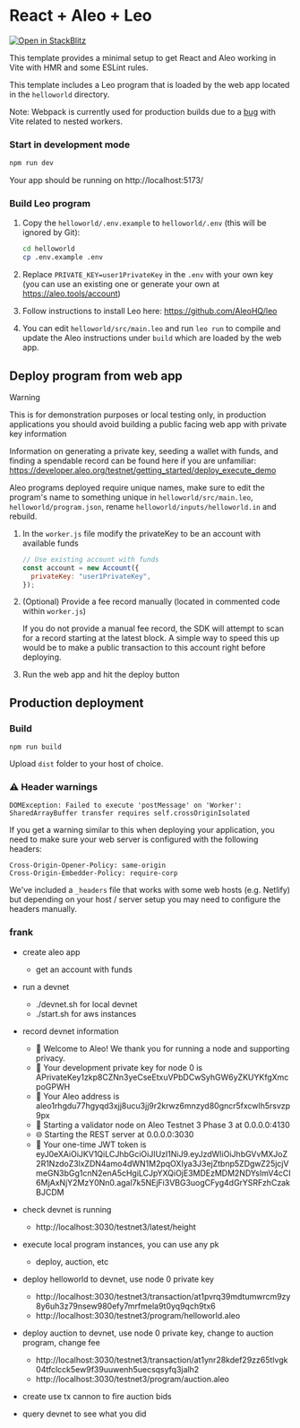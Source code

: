 # React + Aleo + Leo

[![Open in StackBlitz](https://developer.stackblitz.com/img/open_in_stackblitz.svg)](https://stackblitz.com/fork/github/AleoHQ/sdk/tree/testnet3/create-aleo-app/template-react)

This template provides a minimal setup to get React and Aleo working in Vite
with HMR and some ESLint rules.

This template includes a Leo program that is loaded by the web app located in
the `helloworld` directory.

Note: Webpack is currently used for production builds due to a
[bug](https://github.com/vitejs/vite/issues/13367) with Vite related to nested
workers.

### Start in development mode

```bash
npm run dev
```

Your app should be running on http://localhost:5173/

### Build Leo program

1. Copy the `helloworld/.env.example` to `helloworld/.env` (this will be ignored
   by Git):

   ```bash
   cd helloworld
   cp .env.example .env
   ```

2. Replace `PRIVATE_KEY=user1PrivateKey` in the `.env` with your own key (you
   can use an existing one or generate your own at https://aleo.tools/account)

3. Follow instructions to install Leo here: https://github.com/AleoHQ/leo

4. You can edit `helloworld/src/main.leo` and run `leo run` to compile and update the
   Aleo instructions under `build` which are loaded by the web app.

## Deploy program from web app

> [!WARNING]  
> This is for demonstration purposes or local testing only, in production applications you
> should avoid building a public facing web app with private key information

Information on generating a private key, seeding a wallet with funds, and finding a spendable record can be found here
if you are unfamiliar: https://developer.aleo.org/testnet/getting_started/deploy_execute_demo

Aleo programs deployed require unique names, make sure to edit the program's name to something unique in `helloworld/src/main.leo`, `helloworld/program.json`, rename `helloworld/inputs/helloworld.in` and rebuild.

1. In the `worker.js` file modify the privateKey to be an account with available
   funds

   ```js
   // Use existing account with funds
   const account = new Account({
     privateKey: "user1PrivateKey",
   });
   ```

2. (Optional) Provide a fee record manually (located in commented code within `worker.js`)

   If you do not provide a manual fee record, the SDK will attempt to scan for a record starting at the latest block. A simple way to speed this up would be to make a public transaction to this account right before deploying.
   
3. Run the web app and hit the deploy button

## Production deployment

### Build

`npm run build`

Upload `dist` folder to your host of choice.

### ⚠️ Header warnings

`DOMException: Failed to execute 'postMessage' on 'Worker': SharedArrayBuffer transfer requires self.crossOriginIsolated`

If you get a warning similar to this when deploying your application, you need
to make sure your web server is configured with the following headers:

```
Cross-Origin-Opener-Policy: same-origin
Cross-Origin-Embedder-Policy: require-corp
```

We've included a `_headers` file that works with some web hosts (e.g. Netlify)
but depending on your host / server setup you may need to configure the headers
manually.




### frank



- create aleo app
  - get an account with funds
- run a devnet
  - ./devnet.sh for local devnet
  - ./start.sh for aws instances
- record devnet information
  - 👋 Welcome to Aleo! We thank you for running a node and supporting privacy.
  - 🔑 Your development private key for node 0 is APrivateKey1zkp8CZNn3yeCseEtxuVPbDCwSyhGW6yZKUYKfgXmcpoGPWH
  - 🪪 Your Aleo address is aleo1rhgdu77hgyqd3xjj8ucu3jj9r2krwz6mnzyd80gncr5fxcwlh5rsvzp9px
  - 🧭 Starting a validator node on Aleo Testnet 3 Phase 3 at 0.0.0.0:4130
  - 🌐 Starting the REST server at 0.0.0.0:3030
  - 🔑 Your one-time JWT token is eyJ0eXAiOiJKV1QiLCJhbGciOiJIUzI1NiJ9.eyJzdWIiOiJhbGVvMXJoZ2R1NzdoZ3lxZDN4amo4dWN1M2pqOXIya3J3ejZtbnp5ZDgwZ25jcjVmeGN3bGg1cnN2enA5cHgiLCJpYXQiOjE3MDEzMDM2NDYsImV4cCI6MjAxNjY2MzY0Nn0.agal7k5NEjFi3VBG3uogCFyg4dGrYSRFzhCzakBJCDM
- check devnet is running
  - http://localhost:3030/testnet3/latest/height
- execute local program instances, you can use any pk
  - deploy, auction, etc
- deploy helloworld to devnet, use node 0 private key
  - http://localhost:3030/testnet3/transaction/at1pvrq39mdtumwrcm9zy8y6uh3z79nsew980efy7mrfmela9t0yq9qch9tx6
  - http://localhost:3030/testnet3/program/helloworld.aleo
- deploy auction to devnet, use node 0 private key, change to auction program, change fee
  - http://localhost:3030/testnet3/transaction/at1ynr28kdef29zz65tlvgk04tfclcck5ew9f39uuwenh5uecsqsyfq3jalh2
  - http://localhost:3030/testnet3/program/auction.aleo
- create use tx cannon to fire auction bids


- query devnet to see what you did






